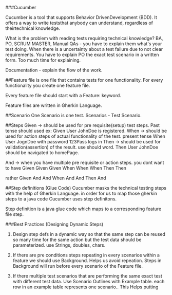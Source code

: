 ###Cucumber

Cucumber is a tool that supports Behavior DrivenDevelopment (BDD). It offers a way to write teststhat anybody can understand, regardless of theirtechnical knowledge.

What is the problem with reading tests requiring technical knowledge? 
BA, PO, SCRUM MASTER, Manual QAs - you have to explain them what's your test doing.
When there is a uncertainty about a test failure due to not clear requirements.
You have to explain PO the exact test scenario in a written form. Too much time for explaining. 

Documentation - explain the flow of the work.


##Feature file
is one file that contains tests for one functionality. For every functionality you create
one feature file. 

Every feature file should start with a Feature: keyword.

Feature files are written in Gherkin Language. 

##Scenario
One Scenario is one test. Scenarios - Test Scenario.


##Steps
Given -> should be used for pre requisite(setup) test steps. Past tense should used ex:
Given User JohnDoe is registered.
When -> should be used for action steps of actual functionality of the test. present tense
When User JognDoe with password 123Pass logs in
Then -> should be used for validation(assertion) of the result. use should word. 
Then User JohnDoe should be navigated to homePage.


And ->  when you have multiple pre requisite or action steps. you dont want to have
Given
Given
Given
When
When
When
Then
Then

rather
Given
And
And
When
And
And
Then
And


##Step definitions (Glue Code)
Cucumber masks the technical testing steps with the help of Gherkin Language. in order for us
to map those gherkin steps to a java code Cucumber uses step definitons. 

Step definition is a java glue code which maps to a corresponding feature file step.



###Best Practices (Designing Dynamic Steps)
1. Design step defs in a dynamic way so that the same step can be reused so many time for the same action
but the test data should be parameterized. use Strings, doubles, chars.

2. If there are pre conditions steps repeating in every scenarios within a feature we should use 
Background. Helps us avoid repeation.
Steps in Background will run before every scenario of the Feature file.

3. If there multiple test scenarios that are performing the same exact test with different test 
data. Use Scenario Outlines with Example table.
each row in an example table represents one scenario..
This Helps putting 